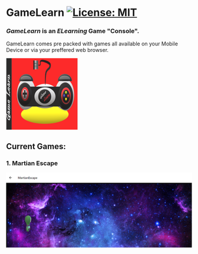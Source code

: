 # GameLearn  [![License: MIT](https://img.shields.io/badge/License-MIT-yellow.svg)](https://opensource.org/licenses/MIT)



### ***GameLearn*** is an *ELearning* Game "Console". 
GameLearn comes pre packed with games all available
on your Mobile Device or via your preffered web browser.

![Not Found](./assets/icon.png)


## Current Games:

### 1. Martian Escape

<img src="./assets/screenshot.PNG" width="600"/>




